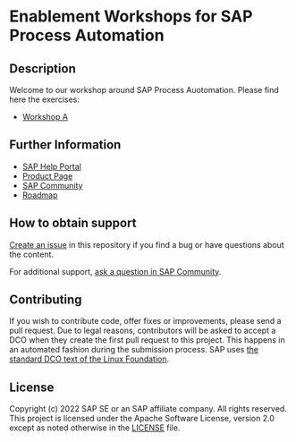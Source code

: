 # Enablement Workshops for SAP Process Automation
<!--- Register repository https://api.reuse.software/register, then add REUSE badge:
[![REUSE status](https://api.reuse.software/badge/github.com/SAP-samples/REPO-NAME)](https://api.reuse.software/info/github.com/SAP-samples/REPO-NAME)
-->

## Description
Welcome to our workshop around SAP Process Auotomation.
Please find here the exercises:

- [Workshop A](https://github.com/SAP-samples/process-automation-enablement/tree/main/Workshops/Workshop%20A%20-%20short)

## Further Information

- [SAP Help Portal](https://help.sap.com/viewer/a331c4ef0a9d48a89c779fd449c022e7/Cloud/en-US/c20b4e77201b4cde9ce4227e21850deb.html)
- [Product Page](https://www.sap.com/products/process-automation.html)
- [SAP Community](https://community.sap.com/topics/process-automation)
- [Roadmap](https://roadmaps.sap.com/board?BA=000D3ABE796A1EDCA2CF8D5EAA180EB6&range=CURRENT-LAST#Q2%202022)

## How to obtain support
[Create an issue](https://github.com/SAP-samples/process-automation-enablement/issues) in this repository if you find a bug or have questions about the content.
 
For additional support, [ask a question in SAP Community](https://community.sap.com/topics/process-automation).

## Contributing
If you wish to contribute code, offer fixes or improvements, please send a pull request. Due to legal reasons, contributors will be asked to accept a DCO when they create the first pull request to this project. This happens in an automated fashion during the submission process. SAP uses [the standard DCO text of the Linux Foundation](https://developercertificate.org/).

## License
Copyright (c) 2022 SAP SE or an SAP affiliate company. All rights reserved. This project is licensed under the Apache Software License, version 2.0 except as noted otherwise in the [LICENSE](LICENSES/Apache-2.0.txt) file.
